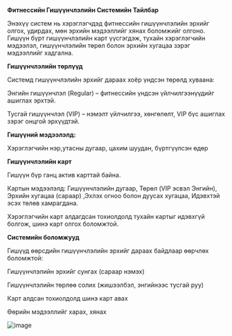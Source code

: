 ****Фитнессийн Гишүүнчлэлийн Системийн Тайлбар****

Энэхүү систем нь хэрэглэгчдэд фитнессийн гишүүнчлэлийн эрхийг олгох, удирдах, мөн эрхийн мэдээллийг хянах боломжийг олгоно. Гишүүн бүрт гишүүнчлэлийн карт үүсгэгдэж, тухайн хэрэглэгчийн мэдээлэл, гишүүнчлэлийн төрөл болон эрхийн хугацаа зэрэг мэдээллийг хадгална.

****Гишүүнчлэлийн төрлүүд****

Системд гишүүнчлэлийн эрхийг дараах хоёр үндсэн төрөлд хуваана:

Энгийн гишүүнчлэл (Regular) – фитнессийн үндсэн үйлчилгээнүүдийг ашиглах эрхтэй.

Тусгай гишүүнчлэл (VIP) – нэмэлт үйлчилгээ, хөнгөлөлт, VIP бүс ашиглах зэрэг онцгой эрхүүдтэй.

****Гишүүний  мэдээлэлд:****

Хэрэглэгчийн нэр,утасны  дугаар, цахим шуудан, бүртгүүлсэн өдөр

****Гишүүнчлэлийн карт****

Гишүүн бүр ганц актив карттай байна.

Картын мэдээлэлд:
Гишүүнчлэлийн дугаар, Төрөл (VIP эсвэл Энгийн), Эрхийн хугацаа (сараар) ,Эхлэх огноо болон дуусах хугацаа, Идэвхтэй эсэх төлөв хамрагдана.

Хэрэглэгчийн карт алдагдсан тохиолдолд тухайн картыг идэвхгүй болгож, шинэ карт олгох боломжтой.

****Системийн боломжууд****

Гишүүд өөрсдийн гишүүнчлэлийн эрхийг дараах байдлаар өөрчлөх боломжтой:

Гишүүнчлэлийн эрхийг сунгах (сараар нэмэх)

Гишүүнчлэлийн төрлөө солих (жишээлбэл, энгийнээс тусгай руу)

Карт алдсан тохиолдолд шинэ карт авах

Өөрийн мэдээллийг харах, хянах

![image](https://github.com/user-attachments/assets/6f679ed9-ae3c-4c4f-9ef6-4d4ebbe01c98)

